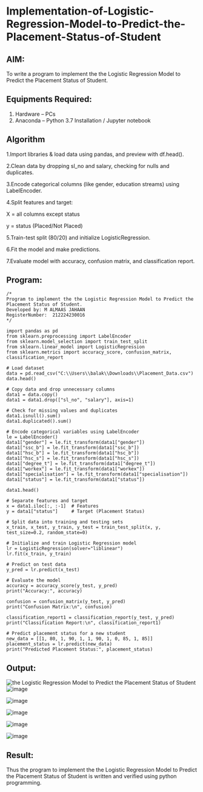 # Implementation-of-Logistic-Regression-Model-to-Predict-the-Placement-Status-of-Student

## AIM:
To write a program to implement the the Logistic Regression Model to Predict the Placement Status of Student.

## Equipments Required:
1. Hardware – PCs
2. Anaconda – Python 3.7 Installation / Jupyter notebook

## Algorithm
1.Import libraries & load data using pandas, and preview with df.head().

2.Clean data by dropping sl_no and salary, checking for nulls and duplicates.

3.Encode categorical columns (like gender, education streams) using LabelEncoder.

4.Split features and target:

X = all columns except status

y = status (Placed/Not Placed)

5.Train-test split (80/20) and initialize LogisticRegression.

6.Fit the model and make predictions.

7.Evaluate model with accuracy, confusion matrix, and classification report. 

## Program:
```
/*
Program to implement the the Logistic Regression Model to Predict the Placement Status of Student.
Developed by: M ALMAAS JAHAAN
RegisterNumber:  212224230016
*/

import pandas as pd
from sklearn.preprocessing import LabelEncoder
from sklearn.model_selection import train_test_split
from sklearn.linear_model import LogisticRegression
from sklearn.metrics import accuracy_score, confusion_matrix, classification_report

# Load dataset
data = pd.read_csv("C:\\Users\\balak\\Downloads\\Placement_Data.csv")
data.head()

# Copy data and drop unnecessary columns
data1 = data.copy()
data1 = data1.drop(["sl_no", "salary"], axis=1)

# Check for missing values and duplicates
data1.isnull().sum()
data1.duplicated().sum()

# Encode categorical variables using LabelEncoder
le = LabelEncoder()
data1["gender"] = le.fit_transform(data1["gender"])
data1["ssc_b"] = le.fit_transform(data1["ssc_b"])
data1["hsc_b"] = le.fit_transform(data1["hsc_b"])
data1["hsc_s"] = le.fit_transform(data1["hsc_s"])
data1["degree_t"] = le.fit_transform(data1["degree_t"])
data1["workex"] = le.fit_transform(data1["workex"])
data1["specialisation"] = le.fit_transform(data1["specialisation"])
data1["status"] = le.fit_transform(data1["status"])

data1.head()

# Separate features and target
x = data1.iloc[:, :-1]  # Features
y = data1["status"]     # Target (Placement Status)

# Split data into training and testing sets
x_train, x_test, y_train, y_test = train_test_split(x, y, test_size=0.2, random_state=0)

# Initialize and train Logistic Regression model
lr = LogisticRegression(solver="liblinear")
lr.fit(x_train, y_train)

# Predict on test data
y_pred = lr.predict(x_test)

# Evaluate the model
accuracy = accuracy_score(y_test, y_pred)
print("Accuracy:", accuracy)

confusion = confusion_matrix(y_test, y_pred)
print("Confusion Matrix:\n", confusion)

classification_report1 = classification_report(y_test, y_pred)
print("Classification Report:\n", classification_report1)

# Predict placement status for a new student
new_data = [[1, 80, 1, 90, 1, 1, 90, 1, 0, 85, 1, 85]]
placement_status = lr.predict(new_data)
print("Predicted Placement Status:", placement_status)
```

## Output:
![the Logistic Regression Model to Predict the Placement Status of Student](sam.png)
![image](https://github.com/user-attachments/assets/5ab6f643-c1e4-4e2e-b5a5-ac8a7cac0b11)

![image](https://github.com/user-attachments/assets/be6e82a2-8bcd-4126-837c-d24a8c761256)

![image](https://github.com/user-attachments/assets/921bcb37-52b4-4f36-9f21-689556ace082)

![image](https://github.com/user-attachments/assets/ff01781b-7033-4379-8ed7-4d95b03d69f3)

![image](https://github.com/user-attachments/assets/ade74e5a-bd8c-465d-aaaf-6dce2b96d950)


## Result:
Thus the program to implement the the Logistic Regression Model to Predict the Placement Status of Student is written and verified using python programming.
